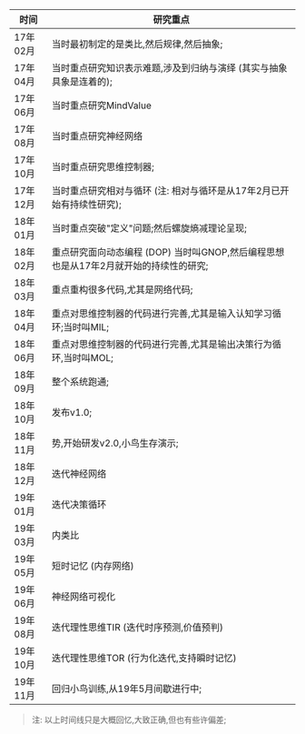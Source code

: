| 时间 | 研究重点 |
| --- | --- |
| 17年02月 | 当时最初制定的是类比,然后规律,然后抽象; |
| 17年04月 | 当时重点研究知识表示难题,涉及到归纳与演绎 (其实与抽象具象是连着的); |
| 17年06月 | 当时重点研究MindValue |
| 17年08月 | 当时重点研究神经网络 |
| 17年10月 | 当时重点研究思维控制器; |
| 17年12月 | 当时重点研究相对与循环 (注: 相对与循环是从17年2月已开始有持续性研究); |
| 18年01月 | 当时重点突破"定义"问题;然后螺旋熵减理论呈现; |
| 18年02月 | 重点研究面向动态编程 (DOP) 当时叫GNOP,然后编程思想也是从17年2月就开始的持续性的研究; |
| 18年03月 | 重点重构很多代码,尤其是网络代码; |
| 18年04月 | 重点对思维控制器的代码进行完善,尤其是输入认知学习循环;当时叫MIL; |
| 18年06月 | 重点对思维控制器的代码进行完善,尤其是输出决策行为循环,当时叫MOL; |
| 18年09月 | 整个系统跑通; |
| 18年10月 | 发布v1.0; |
| 18年11月 | 势,开始研发v2.0,小鸟生存演示; |
| 18年12月 | 迭代神经网络 |
| 19年01月 | 迭代决策循环 |
| 19年03月 | 内类比 |
| 19年05月 | 短时记忆 (内存网络) |
| 19年06月 | 神经网络可视化 |
| 19年08月 | 迭代理性思维TIR (迭代时序预测,价值预判) |
| 19年10月 | 迭代理性思维TOR (行为化迭代,支持瞬时记忆) |
| 19年11月 | 回归小鸟训练,从19年5月间歇进行中; |

> 注: 以上时间线只是大概回忆,大致正确,但也有些许偏差;
